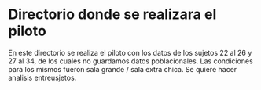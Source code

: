 # Directorio donde se realizara el piloto

En este directorio se realiza el piloto con los datos de los sujetos 22 al 26 y
27 al 34, de los cuales no guardamos datos poblacionales.
Las condiciones para los mismos fueron sala grande / sala extra chica.
Se quiere hacer analisis entreusjetos.
